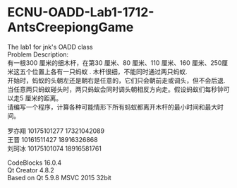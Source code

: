 # ECNU-OADD-Lab1-1712-AntsCreepiongGame
The lab1 for jnk's OADD class  
Problem Description:   
有一根300 厘米的细木杆，在第30 厘米、80 厘米、110 厘米、160 厘米、250厘米这五个位置上各有一只蚂蚁 . 
木杆很细，不能同时通过两只蚂蚁.  
开始时，蚂蚁的头朝左还是朝右是任意的，它们只会朝前走或调头，但不会后退.  
当任意两只蚂蚁碰头时，两只蚂蚁会同时调头朝相反方向走。假设蚂蚁们每秒钟可以走5 厘米的距离。  
请编写一个程序，计算各种可能情形下所有蚂蚁都离开木杆的最小时间和最大时间。  

罗亦翔 10175101277 17321042089  
王晋   10161511427 18916326868  
刘珂冰 10175101074 18916581761  

CodeBlocks 16.0.4  
Qt Creator 4.8.2  
Based on Qt 5.9.8 MSVC 2015 32bit  
